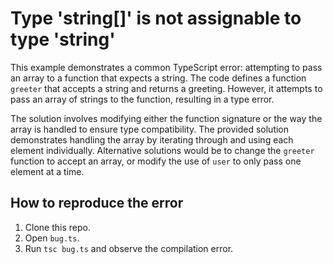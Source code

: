 # Type 'string[]' is not assignable to type 'string'

This example demonstrates a common TypeScript error: attempting to pass an array to a function that expects a string. The code defines a function `greeter` that accepts a string and returns a greeting. However, it attempts to pass an array of strings to the function, resulting in a type error.

The solution involves modifying either the function signature or the way the array is handled to ensure type compatibility.  The provided solution demonstrates handling the array by iterating through and using each element individually.  Alternative solutions would be to change the `greeter` function to accept an array, or modify the use of `user` to only pass one element at a time.

## How to reproduce the error

1. Clone this repo.
2. Open `bug.ts`.
3. Run `tsc bug.ts` and observe the compilation error.
